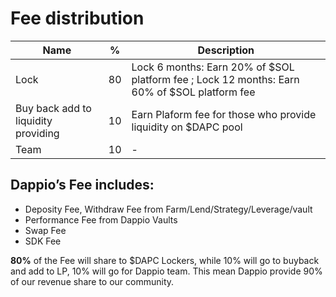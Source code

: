 # Fee distribution


| Name | %  | Description | 
| - | - | - | 
| Lock|80 | Lock 6 months: Earn 20% of $SOL platform fee ; Lock 12 months: Earn 60% of $SOL platform fee 
| Buy back add to liquidity providing|10 | Earn Plaform fee for those who provide liquidity on $DAPC pool
| Team |10 |- |

## Dappio’s Fee includes:
- Deposity Fee, Withdraw Fee from Farm/Lend/Strategy/Leverage/vault
- Performance Fee from Dappio Vaults
- Swap Fee 
- SDK Fee

**80%** of the Fee will share to $DAPC Lockers, while 10% will go to buyback and add to LP, 10% will go for Dappio team. This mean Dappio provide 90% of our revenue share to our community.


